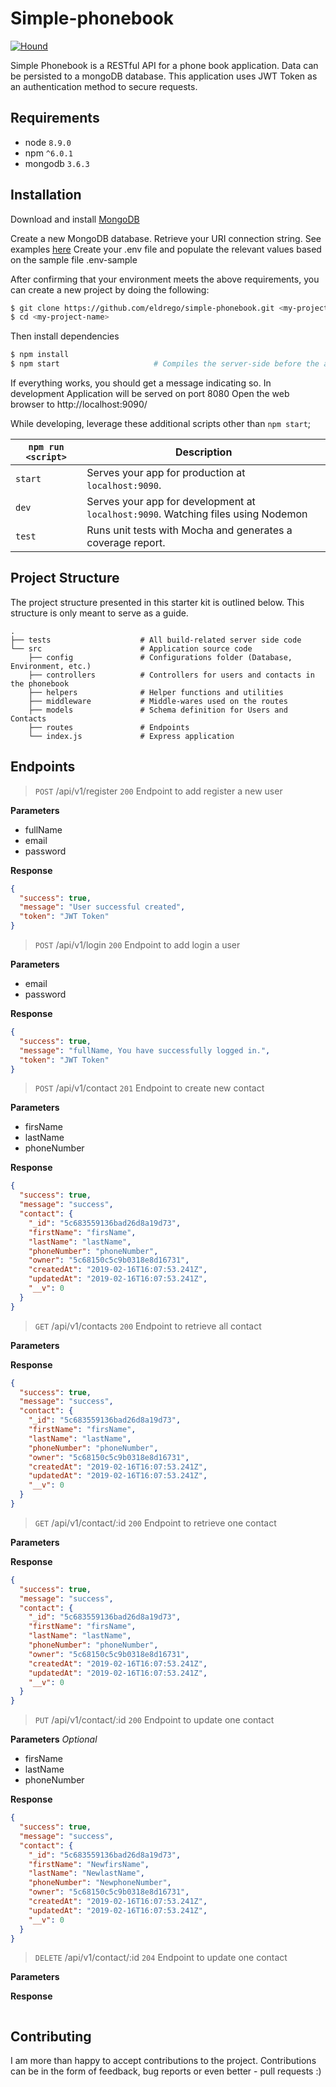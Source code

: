 # Simple-phonebook

[![Hound](https://img.shields.io/badge/Protected_by-Hound-a873d1.svg)](https://github.com/eldrego/simple-phonebook.git)

Simple Phonebook is a RESTful API for a phone book application. Data can be persisted to a mongoDB database. This application uses JWT Token as an authentication method to secure requests.

## Requirements
* node `8.9.0`
* npm `^6.0.1`
* mongodb `3.6.3`

## Installation

Download and install [MongoDB](https://www.mongodb.com/download-center#community)

Create a new MongoDB database. Retrieve your URI connection string. See examples [here](https://docs.mongodb.com/manual/reference/connection-string/#examples)
Create your .env file and populate the relevant values based on the sample file .env-sample

After confirming that your environment meets the above requirements, you can create a new project by doing the following:

```bash
$ git clone https://github.com/eldrego/simple-phonebook.git <my-project-name>
$ cd <my-project-name>
```

Then install dependencies

```bash
$ npm install
$ npm start                     # Compiles the server-side before the application launches
```
If everything works, you should get a message indicating so. In development Application will be served on port 8080
Open the web browser to http://localhost:9090/

While developing, leverage these additional scripts other than `npm start`;

|`npm run <script>`|Description|
|------------------|-----------|
|`start`|Serves your app for production at `localhost:9090`.|
|`dev`  |Serves your app for development at `localhost:9090`. Watching files using Nodemon|
|`test` |Runs unit tests with Mocha and generates a coverage report.|

## Project Structure

The project structure presented in this starter kit is outlined below. This structure is only meant to serve as a guide.

```
.
├── tests                    # All build-related server side code
└── src                      # Application source code
    ├── config               # Configurations folder (Database, Environment, etc.)
    ├── controllers          # Controllers for users and contacts in the phonebook
    ├── helpers              # Helper functions and utilities
    ├── middleware           # Middle-wares used on the routes
    ├── models               # Schema definition for Users and Contacts
    ├── routes               # Endpoints
    └── index.js             # Express application

```

## Endpoints


> <code>POST</code> /api/v1/register <code>200</code>
Endpoint to add register a new user

**Parameters**
- fullName
- email
- password

**Response**
```json
{
  "success": true,
  "message": "User successful created",
  "token": "JWT Token"
}
```

> <code>POST</code> /api/v1/login <code>200</code>
Endpoint to add login a user

**Parameters**
- email
- password

**Response**
```json
{
  "success": true,
  "message": "fullName, You have successfully logged in.",
  "token": "JWT Token"
}
```

> <code>POST</code> /api/v1/contact <code>201</code>
Endpoint to create new contact

**Parameters**
- firsName
- lastName
- phoneNumber

**Response**
```json
{
  "success": true,
  "message": "success",
  "contact": {
    "_id": "5c683559136bad26d8a19d73",
    "firstName": "firsName",
    "lastName": "lastName",
    "phoneNumber": "phoneNumber",
    "owner": "5c68150c5c9b0318e8d16731",
    "createdAt": "2019-02-16T16:07:53.241Z",
    "updatedAt": "2019-02-16T16:07:53.241Z",
    "__v": 0
  }
}
```

> <code>GET</code> /api/v1/contacts <code>200</code>
Endpoint to retrieve all contact

**Parameters**

**Response**
```json
{
  "success": true,
  "message": "success",
  "contact": {
    "_id": "5c683559136bad26d8a19d73",
    "firstName": "firsName",
    "lastName": "lastName",
    "phoneNumber": "phoneNumber",
    "owner": "5c68150c5c9b0318e8d16731",
    "createdAt": "2019-02-16T16:07:53.241Z",
    "updatedAt": "2019-02-16T16:07:53.241Z",
    "__v": 0
  }
}
```

> <code>GET</code> /api/v1/contact/:id <code>200</code>
Endpoint to retrieve one contact

**Parameters**

**Response**
```json
{
  "success": true,
  "message": "success",
  "contact": {
    "_id": "5c683559136bad26d8a19d73",
    "firstName": "firsName",
    "lastName": "lastName",
    "phoneNumber": "phoneNumber",
    "owner": "5c68150c5c9b0318e8d16731",
    "createdAt": "2019-02-16T16:07:53.241Z",
    "updatedAt": "2019-02-16T16:07:53.241Z",
    "__v": 0
  }
}
```

> <code>PUT</code> /api/v1/contact/:id <code>200</code>
Endpoint to update one contact

**Parameters** *Optional*
- firsName
- lastName
- phoneNumber

**Response**
```json
{
  "success": true,
  "message": "success",
  "contact": {
    "_id": "5c683559136bad26d8a19d73",
    "firstName": "NewfirsName",
    "lastName": "NewlastName",
    "phoneNumber": "NewphoneNumber",
    "owner": "5c68150c5c9b0318e8d16731",
    "createdAt": "2019-02-16T16:07:53.241Z",
    "updatedAt": "2019-02-16T16:07:53.241Z",
    "__v": 0
  }
}
```

> <code>DELETE</code> /api/v1/contact/:id <code>204</code>
Endpoint to update one contact

**Parameters**

**Response**
```json

```

## Contributing

I am more than happy to accept contributions to the project. Contributions can be in the form of feedback, bug reports or even better - pull requests :)
